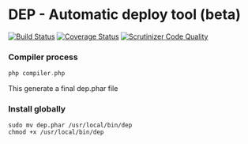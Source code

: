 # DEP - Automatic deploy tool (beta)
[![Build Status](https://travis-ci.org/juanber84/dep.svg?branch=master)](https://travis-ci.org/juanber84/dep) [![Coverage Status](https://coveralls.io/repos/github/juanber84/dep/badge.svg?branch=master)](https://coveralls.io/github/juanber84/dep?branch=master) [![Scrutinizer Code Quality](https://scrutinizer-ci.com/g/juanber84/dep/badges/quality-score.png?b=master)](https://scrutinizer-ci.com/g/juanber84/dep/?branch=master)

### Compiler process

```php
php compiler.php
```

This generate a final dep.phar file

### Install globally

```
sudo mv dep.phar /usr/local/bin/dep
chmod +x /usr/local/bin/dep
```

